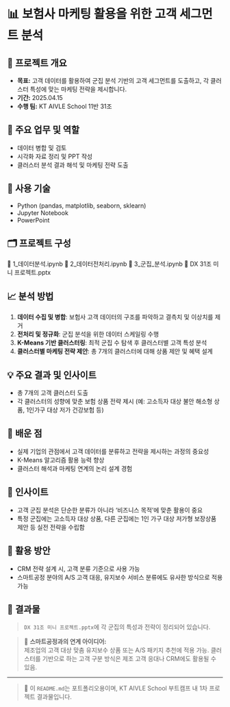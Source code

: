 # 📊 보험사 마케팅 활용을 위한 고객 세그먼트 분석

## 🧠 프로젝트 개요
- **목표:** 고객 데이터를 활용하여 군집 분석 기반의 고객 세그먼트를 도출하고, 각 클러스터 특성에 맞는 마케팅 전략을 제시합니다.
- **기간:** 2025.04.15
- **수행 팀:** KT AIVLE School 11반 31조

## 🧩 주요 업무 및 역할
- 데이터 병합 및 검토
- 시각화 자료 정리 및 PPT 작성
- 클러스터 분석 결과 해석 및 마케팅 전략 도출

## 🔧 사용 기술
- Python (pandas, matplotlib, seaborn, sklearn)
- Jupyter Notebook
- PowerPoint

## 🗂️ 프로젝트 구성
📁 1_데이터분석.ipynb
📁 2_데이터전처리.ipynb
📁 3_군집_분석.ipynb
📁 DX 31조 미니 프로젝트.pptx

## 📈 분석 방법
1. **데이터 수집 및 병합**: 보험사 고객 데이터의 구조를 파악하고 결측치 및 이상치를 제거
2. **전처리 및 정규화**: 군집 분석을 위한 데이터 스케일링 수행
3. **K-Means 기반 클러스터링**: 최적 군집 수 탐색 후 클러스터별 고객 특성 분석
4. **클러스터별 마케팅 전략 제안**: 총 7개의 클러스터에 대해 상품 제안 및 혜택 설계

## 💡 주요 결과 및 인사이트
- 총 7개의 고객 클러스터 도출
- 각 클러스터의 성향에 맞춘 보험 상품 전략 제시 (예: 고소득자 대상 불안 해소형 상품, 1인가구 대상 저가 건강보험 등)

## 🧠 배운 점
- 실제 기업의 관점에서 고객 데이터를 분류하고 전략을 제시하는 과정의 중요성
- K-Means 알고리즘 활용 능력 향상
- 클러스터 해석과 마케팅 연계의 논리 설계 경험

## 🧩 인사이트

- 고객 군집 분석은 단순한 분류가 아니라 ‘비즈니스 목적’에 맞춘 활용이 중요
- 특정 군집에는 고소득자 대상 상품, 다른 군집에는 1인 가구 대상 저가형 보장상품 제안 등 실전 전략을 수립함

## 💬 활용 방안

- CRM 전략 설계 시, 고객 분류 기준으로 사용 가능
- 스마트공정 분야의 A/S 고객 대응, 유지보수 서비스 분류에도 유사한 방식으로 적용 가능

## 📎 결과물
> `DX 31조 미니 프로젝트.pptx`에 각 군집의 특성과 전략이 정리되어 있습니다.

> 📌 **스마트공정과의 연계 아이디어:**  
> 제조업의 고객 대상 맞춤 유지보수 상품 또는 A/S 패키지 추천에 적용 가능. 클러스터를 기반으로 하는 고객 구분 방식은 제조 고객 응대나 CRM에도 활용될 수 있음.

---
> 🔗 이 `README.md`는 포트폴리오용이며, KT AIVLE School 부트캠프 내 1차 프로젝트 결과물입니다.
